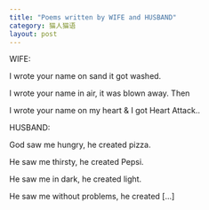 ```yaml
---
title: "Poems written by WIFE and HUSBAND"
category: 猫人猫语
layout: post
---
```

WIFE:

I wrote your name on sand it got washed.

I wrote your name in air, it was blown away. Then

I wrote your name on my heart & I got Heart Attack..

HUSBAND:

God saw me hungry, he created pizza.

He saw me thirsty, he created Pepsi.

He saw me in dark, he created light.

He saw me without problems, he created [...]
